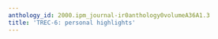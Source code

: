 ```yaml
---
anthology_id: 2000.ipm_journal-ir0anthology0volumeA36A1.3
title: 'TREC-6: personal highlights'
---
```

